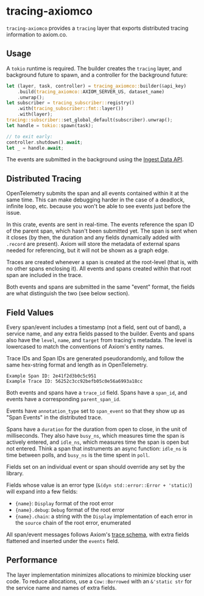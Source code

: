 # tracing-axiomco

`tracing-axiomco` provides a `tracing` layer that exports distributed tracing information to axiom.co.

## Usage

A `tokio` runtime is required.
The builder creates the `tracing` layer, and background future to spawn, and a controller for the background future:

```rs
let (layer, task, controller) = tracing_axiomco::builder(&api_key)
    .build(tracing_axiomco::AXIOM_SERVER_US, dataset_name)
    .unwrap();
let subscriber = tracing_subscriber::registry()
    .with(tracing_subscriber::fmt::layer())
    .with(layer);
tracing::subscriber::set_global_default(subscriber).unwrap();
let handle = tokio::spawn(task);

// to exit early:
controller.shutdown().await;
let _ = handle.await;
```

The events are submitted in the background using the [Ingest Data API](https://axiom.co/docs/restapi/endpoints/ingestIntoDataset).

## Distributed Tracing

OpenTelemetry submits the span and all events contained within it at the same time.
This can make debugging harder in the case of a deadlock, infinite loop, etc. because you won't be able to see events just before the issue.

In this crate, events are sent in real-time.
The events reference the span ID of the parent span, which hasn't been submitted yet.
The span is sent when it closes (by then, the duration and any fields dynamically added with `.record` are present).
Axiom will store the metadata of external spans needed for referencing, but it will not be shown as a graph edge. 

Traces are created whenever a span is created at the root-level (that is, with no other spans enclosing it).
All events and spans created within that root span are included in the trace.

Both events and spans are submitted in the same "event" format, the fields are what distinguish the two (see below section).

## Field Values

Every span/event includes a timestamp (not a field, sent out of band), a service name, and any extra fields passed to the builder.
Events and spans also have the `level`, `name`, and `target` from tracing's metadata.
The level is lowercased to match the conventions of Axiom's entity names.

Trace IDs and Span IDs are generated pseudorandomly, and follow the same hex-string format and length as in OpenTelemetry.

```
Example Span ID: 2e41f2d3b0c5c951
Example Trace ID: 56252c3cc92befb05c0e56a6993a18cc
```

Both events and spans have a `trace_id` field.
Spans have a `span_id`, and events have a corresponding `parent_span_id`.

Events have `annotation_type` set to `span_event` so that they show up as "Span Events" in the distributed trace.

Spans have a `duration` for the duration from open to close, in the unit of milliseconds.
They also have `busy_ns`, which measures time the span is actively entered, and `idle_ns`, which measures time the span is open but not entered.
Think a span that instruments an async function: `idle_ns` is time between polls, and `busy_ns` is the time spent in `poll`.

Fields set on an individual event or span should override any set by the library.

Fields whose value is an error type (`&(dyn std::error::Error + 'static)`) will expand into a few fields:

- `{name}`: `Display` format of the root error
- `{name}.debug`: `Debug` format of the root error
- `{name}.chain`: a string with the `Display` implementation of each error in the `source` chain of the root error, enumerated

All span/event messages follows Axiom's [trace schema](https://axiom.co/docs/query-data/traces#trace-schema-overview), with extra fields flattened and inserted under the `events` field.

## Performance

The layer implementation minimizes allocations to minimize blocking user code.
To reduce allocations, use a `Cow::Borrowed` with an `&'static str` for the service name and names of extra fields.
